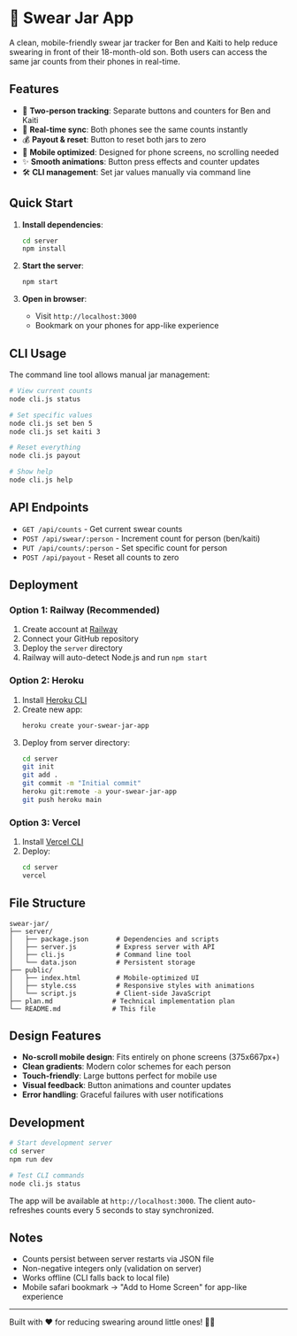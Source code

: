 # 🫙 Swear Jar App

A clean, mobile-friendly swear jar tracker for Ben and Kaiti to help reduce swearing in front of their 18-month-old son. Both users can access the same jar counts from their phones in real-time.

## Features

- 🎯 **Two-person tracking**: Separate buttons and counters for Ben and Kaiti
- 🔄 **Real-time sync**: Both phones see the same counts instantly
- 💰 **Payout & reset**: Button to reset both jars to zero
- 📱 **Mobile optimized**: Designed for phone screens, no scrolling needed
- ✨ **Smooth animations**: Button press effects and counter updates
- 🛠️ **CLI management**: Set jar values manually via command line

## Quick Start

1. **Install dependencies**:
   ```bash
   cd server
   npm install
   ```

2. **Start the server**:
   ```bash
   npm start
   ```

3. **Open in browser**: 
   - Visit `http://localhost:3000`
   - Bookmark on your phones for app-like experience

## CLI Usage

The command line tool allows manual jar management:

```bash
# View current counts
node cli.js status

# Set specific values
node cli.js set ben 5
node cli.js set kaiti 3

# Reset everything
node cli.js payout

# Show help
node cli.js help
```

## API Endpoints

- `GET /api/counts` - Get current swear counts
- `POST /api/swear/:person` - Increment count for person (ben/kaiti)
- `PUT /api/counts/:person` - Set specific count for person
- `POST /api/payout` - Reset all counts to zero

## Deployment

### Option 1: Railway (Recommended)
1. Create account at [Railway](https://railway.app)
2. Connect your GitHub repository
3. Deploy the `server` directory
4. Railway will auto-detect Node.js and run `npm start`

### Option 2: Heroku
1. Install [Heroku CLI](https://devcenter.heroku.com/articles/heroku-cli)
2. Create new app:
   ```bash
   heroku create your-swear-jar-app
   ```
3. Deploy from server directory:
   ```bash
   cd server
   git init
   git add .
   git commit -m "Initial commit"
   heroku git:remote -a your-swear-jar-app
   git push heroku main
   ```

### Option 3: Vercel
1. Install [Vercel CLI](https://vercel.com/cli)
2. Deploy:
   ```bash
   cd server
   vercel
   ```

## File Structure

```
swear-jar/
├── server/
│   ├── package.json       # Dependencies and scripts
│   ├── server.js          # Express server with API
│   ├── cli.js             # Command line tool
│   └── data.json          # Persistent storage
├── public/
│   ├── index.html         # Mobile-optimized UI
│   ├── style.css          # Responsive styles with animations
│   └── script.js          # Client-side JavaScript
├── plan.md               # Technical implementation plan
└── README.md             # This file
```

## Design Features

- **No-scroll mobile design**: Fits entirely on phone screens (375x667px+)
- **Clean gradients**: Modern color schemes for each person
- **Touch-friendly**: Large buttons perfect for mobile use
- **Visual feedback**: Button animations and counter updates
- **Error handling**: Graceful failures with user notifications

## Development

```bash
# Start development server
cd server
npm run dev

# Test CLI commands
node cli.js status
```

The app will be available at `http://localhost:3000`. The client auto-refreshes counts every 5 seconds to stay synchronized.

## Notes

- Counts persist between server restarts via JSON file
- Non-negative integers only (validation on server)
- Works offline (CLI falls back to local file)
- Mobile safari bookmark → "Add to Home Screen" for app-like experience

---

Built with ❤️ for reducing swearing around little ones! 🫙✨